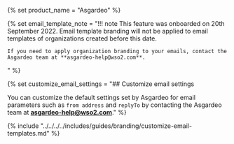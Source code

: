 {% set product_name = "Asgardeo" %}

{% set email_template_note = "!!! note
    This feature was onboarded on 20th September 2022. Email template branding will not be applied to email templates of organizations created before this date.

    If you need to apply organization branding to your emails, contact the Asgardeo team at **asgardeo-help@wso2.com**.
" %}

{% set customize_email_settings = "## Customize email settings

You can customize the default settings set by Asgardeo for email parameters such as `from address` and `replyTo` by contacting the Asgardeo team at **asgardeo-help@wso2.com**." %}

{% include "../../../../includes/guides/branding/customize-email-templates.md" %}
